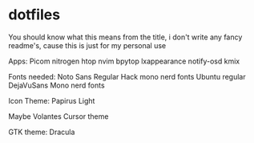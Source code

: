 # dotfiles
You should know what this means from the title, i don't write any fancy readme's, cause this is just for my personal use

Apps: Picom
      nitrogen
      htop
      nvim
      bpytop
      lxappearance
      notify-osd
      kmix


Fonts needed: Noto Sans Regular
			  Hack mono nerd fonts
			  Ubuntu regular
              DejaVuSans Mono nerd fonts

Icon Theme: Papirus Light

Maybe Volantes Cursor theme

GTK theme: Dracula

